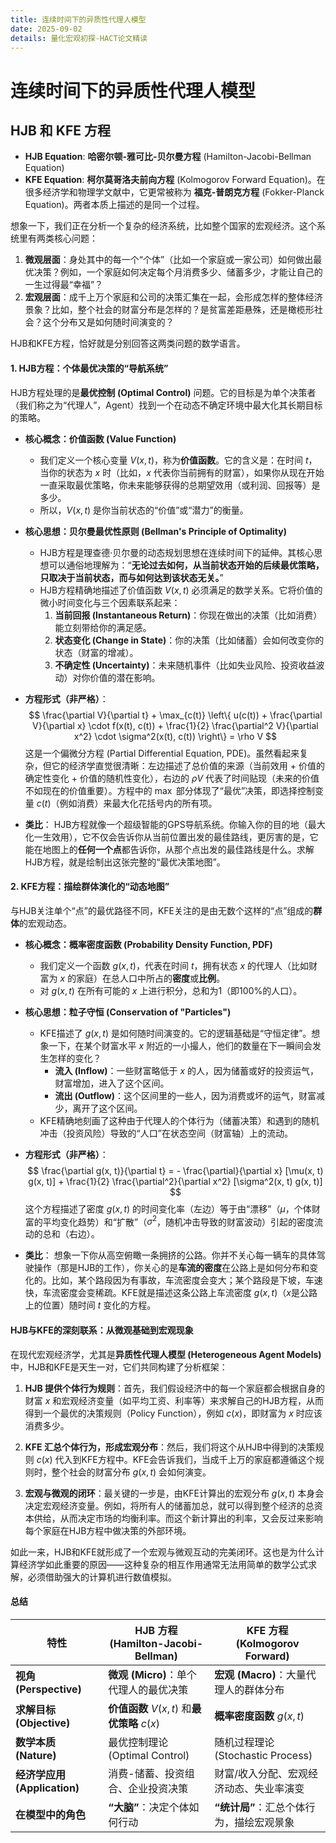 ```yaml
---
title: 连续时间下的异质性代理人模型
date: 2025-09-02
details: 量化宏观初探-HACT论文精读
---
```


# 连续时间下的异质性代理人模型

## HJB 和 KFE 方程

* **HJB Equation**: **哈密尔顿-雅可比-贝尔曼方程** (Hamilton-Jacobi-Bellman Equation)
* **KFE Equation**: **柯尔莫哥洛夫前向方程** (Kolmogorov Forward Equation)。在很多经济学和物理学文献中，它更常被称为 **福克-普朗克方程** (Fokker-Planck Equation)。两者本质上描述的是同一个过程。

想象一下，我们正在分析一个复杂的经济系统，比如整个国家的宏观经济。这个系统里有两类核心问题：

1.  **微观层面**：身处其中的每一个“个体”（比如一个家庭或一家公司）如何做出最优决策？例如，一个家庭如何决定每个月消费多少、储蓄多少，才能让自己的一生过得最“幸福”？
2.  **宏观层面**：成千上万个家庭和公司的决策汇集在一起，会形成怎样的整体经济景象？比如，整个社会的财富分布是怎样的？是贫富差距悬殊，还是橄榄形社会？这个分布又是如何随时间演变的？

HJB和KFE方程，恰好就是分别回答这两类问题的数学语言。

#### 1. HJB方程：个体最优决策的“导航系统”

HJB方程处理的是**最优控制 (Optimal Control)** 问题。它的目标是为单个决策者（我们称之为“代理人”，Agent）找到一个在动态不确定环境中最大化其长期目标的策略。

* **核心概念：价值函数 (Value Function)**
    * 我们定义一个核心变量 $V(x, t)$，称为**价值函数**。它的含义是：在时间 $t$，当你的状态为 $x$ 时（比如，$x$ 代表你当前拥有的财富），如果你从现在开始一直采取最优策略，你未来能够获得的总期望效用（或利润、回报等）是多少。
    * 所以，$V(x, t)$ 是你当前状态的“价值”或“潜力”的衡量。

* **核心思想：贝尔曼最优性原则 (Bellman's Principle of Optimality)**
    * HJB方程是理查德·贝尔曼的动态规划思想在连续时间下的延伸。其核心思想可以通俗地理解为：“**无论过去如何，从当前状态开始的后续最优策略，只取决于当前状态，而与如何达到该状态无关。**”
    * HJB方程精确地描述了价值函数 $V(x, t)$ 必须满足的数学关系。它将价值的微小时间变化与三个因素联系起来：
        1.  **当前回报 (Instantaneous Return)**：你现在做出的决策（比如消费）能立刻带给你的满足感。
        2.  **状态变化 (Change in State)**：你的决策（比如储蓄）会如何改变你的状态（财富的增减）。
        3.  **不确定性 (Uncertainty)**：未来随机事件（比如失业风险、投资收益波动）对你价值的潜在影响。

* **方程形式（非严格）**：
    $$
    \frac{\partial V}{\partial t} + \max_{c(t)} \left\{ u(c(t)) + \frac{\partial V}{\partial x} \cdot f(x(t), c(t)) + \frac{1}{2} \frac{\partial^2 V}{\partial x^2} \cdot \sigma^2(x(t), c(t)) \right\} = \rho V
    $$
    这是一个偏微分方程 (Partial Differential Equation, PDE)。虽然看起来复杂，但它的经济学直觉很清晰：左边描述了总价值的来源（当前效用 + 价值的确定性变化 + 价值的随机性变化），右边的 $\rho V$ 代表了时间贴现（未来的价值不如现在的价值重要）。方程中的 $\max$ 部分体现了“最优”决策，即选择控制变量 $c(t)$（例如消费）来最大化花括号内的所有项。

* **类比**：
    HJB方程就像一个超级智能的GPS导航系统。你输入你的目的地（最大化一生效用），它不仅会告诉你从当前位置出发的最佳路线，更厉害的是，它能在地图上的**任何一个点**都告诉你，从那个点出发的最佳路线是什么。求解HJB方程，就是绘制出这张完整的“最优决策地图”。

#### 2. KFE方程：描绘群体演化的“动态地图”

与HJB关注单个“点”的最优路径不同，KFE关注的是由无数个这样的“点”组成的**群体**的宏观动态。

* **核心概念：概率密度函数 (Probability Density Function, PDF)**
    * 我们定义一个函数 $g(x, t)$，代表在时间 $t$，拥有状态 $x$ 的代理人（比如财富为 $x$ 的家庭）在总人口中所占的**密度**或**比例**。
    * 对 $g(x, t)$ 在所有可能的 $x$ 上进行积分，总和为1（即100%的人口）。

* **核心思想：粒子守恒 (Conservation of "Particles")**
    * KFE描述了 $g(x, t)$ 是如何随时间演变的。它的逻辑基础是“守恒定律”。想象一下，在某个财富水平 $x$ 附近的一小撮人，他们的数量在下一瞬间会发生怎样的变化？
        * **流入 (Inflow)**：一些财富略低于 $x$ 的人，因为储蓄或好的投资运气，财富增加，进入了这个区间。
        * **流出 (Outflow)**：这个区间里的一些人，因为消费或坏的运气，财富减少，离开了这个区间。
    * KFE精确地刻画了这种由于代理人的个体行为（储蓄决策）和遇到的随机冲击（投资风险）导致的“人口”在状态空间（财富轴）上的流动。

* **方程形式（非严格）**：
    $$
    \frac{\partial g(x, t)}{\partial t} = - \frac{\partial}{\partial x} [\mu(x, t) g(x, t)] + \frac{1}{2} \frac{\partial^2}{\partial x^2} [\sigma^2(x, t) g(x, t)]
    $$
    这个方程描述了密度 $g(x, t)$ 的时间变化率（左边）等于由“漂移”（$\mu$，个体财富的平均变化趋势）和“扩散”（$\sigma^2$，随机冲击导致的财富波动）引起的密度流动的总和（右边）。

* **类比**：
    想象一下你从高空俯瞰一条拥挤的公路。你并不关心每一辆车的具体驾驶操作（那是HJB的工作），你关心的是**车流的密度**在公路上是如何分布和变化的。比如，某个路段因为有事故，车流密度会变大；某个路段是下坡，车速快，车流密度会变稀疏。KFE就是描述这条公路上车流密度 $g(x, t)$（$x$是公路上的位置）随时间 $t$ 变化的方程。

#### HJB与KFE的深刻联系：从微观基础到宏观现象

在现代宏观经济学，尤其是**异质性代理人模型 (Heterogeneous Agent Models)** 中，HJB和KFE是天生一对，它们共同构建了分析框架：

1.  **HJB 提供个体行为规则**：首先，我们假设经济中的每一个家庭都会根据自身的财富 $x$ 和宏观经济变量（如平均工资、利率等）来求解自己的HJB方程，从而得到一个最优的决策规则（Policy Function），例如 $c(x)$，即财富为 $x$ 时应该消费多少。

2.  **KFE 汇总个体行为，形成宏观分布**：然后，我们将这个从HJB中得到的决策规则 $c(x)$ 代入到KFE方程中。KFE会告诉我们，当成千上万的家庭都遵循这个规则时，整个社会的财富分布 $g(x, t)$ 会如何演变。

3.  **宏观与微观的闭环**：最关键的一步是，由KFE计算出的宏观分布 $g(x, t)$ 本身会决定宏观经济变量。例如，将所有人的储蓄加总，就可以得到整个经济的总资本供给，从而决定市场的均衡利率。而这个新计算出的利率，又会反过来影响每个家庭在HJB方程中做决策的外部环境。

如此一来，HJB和KFE就形成了一个宏观与微观互动的完美闭环。这也是为什么计算经济学如此重要的原因——这种复杂的相互作用通常无法用简单的数学公式求解，必须借助强大的计算机进行数值模拟。

#### 总结

| 特性             | HJB 方程 (Hamilton-Jacobi-Bellman)           | KFE 方程 (Kolmogorov Forward)                |
| ---------------- | -------------------------------------------- | -------------------------------------------- |
| **视角 (Perspective)** | **微观 (Micro)**：单个代理人的最优决策       | **宏观 (Macro)**：大量代理人的群体分布       |
| **求解目标 (Objective)** | **价值函数** $V(x, t)$ 和**最优策略** $c(x)$ | **概率密度函数** $g(x, t)$                   |
| **数学本质 (Nature)** | 最优控制理论 (Optimal Control)             | 随机过程理论 (Stochastic Process)          |
| **经济学应用 (Application)** | 消费-储蓄、投资组合、企业投资决策        | 财富/收入分配、宏观经济动态、失业率演变      |
| **在模型中的角色** | **“大脑”**：决定个体如何行动               | **“统计局”**：汇总个体行为，描绘宏观景象     |
